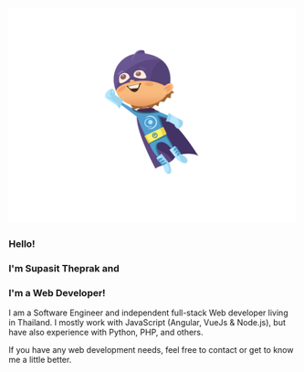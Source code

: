 <p align="center">
<a href="https://stepboomz.dev"><img src="https://raw.githubusercontent.com/IAmNithi/IAmNithi/master/images/super-kid.gif" /></a>
</p>

### Hello!

### I'm Supasit Theprak and

### I'm a Web Developer!

I am a Software Engineer and independent full-stack Web developer living in Thailand. I mostly work with JavaScript (Angular, VueJs & Node.js), but have also experience with Python, PHP, and others.

If you have any web development needs, feel free to contact or get to know me a little better.